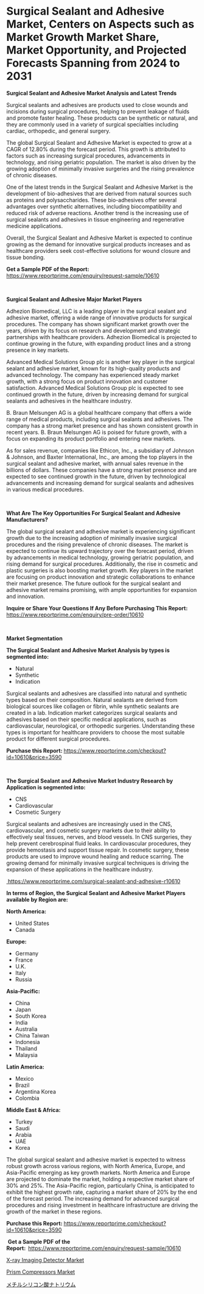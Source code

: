 <p><h1>Surgical Sealant and Adhesive Market, Centers on Aspects such as Market Growth Market Share, Market Opportunity, and Projected Forecasts Spanning from 2024 to 2031</h1></p><p><strong>Surgical Sealant and Adhesive Market Analysis and Latest Trends</strong></p>
<p><p>Surgical sealants and adhesives are products used to close wounds and incisions during surgical procedures, helping to prevent leakage of fluids and promote faster healing. These products can be synthetic or natural, and they are commonly used in a variety of surgical specialties including cardiac, orthopedic, and general surgery.</p><p>The global Surgical Sealant and Adhesive Market is expected to grow at a CAGR of 12.80% during the forecast period. This growth is attributed to factors such as increasing surgical procedures, advancements in technology, and rising geriatric population. The market is also driven by the growing adoption of minimally invasive surgeries and the rising prevalence of chronic diseases.</p><p>One of the latest trends in the Surgical Sealant and Adhesive Market is the development of bio-adhesives that are derived from natural sources such as proteins and polysaccharides. These bio-adhesives offer several advantages over synthetic alternatives, including biocompatibility and reduced risk of adverse reactions. Another trend is the increasing use of surgical sealants and adhesives in tissue engineering and regenerative medicine applications.</p><p>Overall, the Surgical Sealant and Adhesive Market is expected to continue growing as the demand for innovative surgical products increases and as healthcare providers seek cost-effective solutions for wound closure and tissue bonding.</p></p>
<p><strong>Get a Sample PDF of the Report:&nbsp;</strong> <a href="https://www.reportprime.com/enquiry/request-sample/10610">https://www.reportprime.com/enquiry/request-sample/10610</a></p>
<p>&nbsp;</p>
<p><strong>Surgical Sealant and Adhesive Major Market Players</strong></p>
<p><p>Adhezion Biomedical, LLC is a leading player in the surgical sealant and adhesive market, offering a wide range of innovative products for surgical procedures. The company has shown significant market growth over the years, driven by its focus on research and development and strategic partnerships with healthcare providers. Adhezion Biomedical is projected to continue growing in the future, with expanding product lines and a strong presence in key markets.</p><p>Advanced Medical Solutions Group plc is another key player in the surgical sealant and adhesive market, known for its high-quality products and advanced technology. The company has experienced steady market growth, with a strong focus on product innovation and customer satisfaction. Advanced Medical Solutions Group plc is expected to see continued growth in the future, driven by increasing demand for surgical sealants and adhesives in the healthcare industry.</p><p>B. Braun Melsungen AG is a global healthcare company that offers a wide range of medical products, including surgical sealants and adhesives. The company has a strong market presence and has shown consistent growth in recent years. B. Braun Melsungen AG is poised for future growth, with a focus on expanding its product portfolio and entering new markets.</p><p>As for sales revenue, companies like Ethicon, Inc., a subsidiary of Johnson & Johnson, and Baxter International, Inc., are among the top players in the surgical sealant and adhesive market, with annual sales revenue in the billions of dollars. These companies have a strong market presence and are expected to see continued growth in the future, driven by technological advancements and increasing demand for surgical sealants and adhesives in various medical procedures.</p></p>
<p>&nbsp;</p>
<p><strong>What Are The Key Opportunities For Surgical Sealant and Adhesive Manufacturers?</strong></p>
<p><p>The global surgical sealant and adhesive market is experiencing significant growth due to the increasing adoption of minimally invasive surgical procedures and the rising prevalence of chronic diseases. The market is expected to continue its upward trajectory over the forecast period, driven by advancements in medical technology, growing geriatric population, and rising demand for surgical procedures. Additionally, the rise in cosmetic and plastic surgeries is also boosting market growth. Key players in the market are focusing on product innovation and strategic collaborations to enhance their market presence. The future outlook for the surgical sealant and adhesive market remains promising, with ample opportunities for expansion and innovation.</p></p>
<p><strong>Inquire or Share Your Questions If Any Before Purchasing This Report:</strong> <a href="https://www.reportprime.com/enquiry/pre-order/10610">https://www.reportprime.com/enquiry/pre-order/10610</a></p>
<p>&nbsp;</p>
<p><strong>Market Segmentation</strong></p>
<p><strong>The Surgical Sealant and Adhesive Market Analysis by types is segmented into:</strong></p>
<p><ul><li>Natural</li><li>Synthetic</li><li>Indication</li></ul></p>
<p><p>Surgical sealants and adhesives are classified into natural and synthetic types based on their composition. Natural sealants are derived from biological sources like collagen or fibrin, while synthetic sealants are created in a lab. Indication market categorizes surgical sealants and adhesives based on their specific medical applications, such as cardiovascular, neurological, or orthopedic surgeries. Understanding these types is important for healthcare providers to choose the most suitable product for different surgical procedures.</p></p>
<p><strong>Purchase this Report:&nbsp;</strong><a href="https://www.reportprime.com/checkout?id=10610&price=3590">https://www.reportprime.com/checkout?id=10610&price=3590</a></p>
<p>&nbsp;</p>
<p><strong>The Surgical Sealant and Adhesive Market Industry Research by Application is segmented into:</strong></p>
<p><ul><li>CNS</li><li>Cardiovascular</li><li>Cosmetic Surgery</li></ul></p>
<p><p>Surgical sealants and adhesives are increasingly used in the CNS, cardiovascular, and cosmetic surgery markets due to their ability to effectively seal tissues, nerves, and blood vessels. In CNS surgeries, they help prevent cerebrospinal fluid leaks. In cardiovascular procedures, they provide hemostasis and support tissue repair. In cosmetic surgery, these products are used to improve wound healing and reduce scarring. The growing demand for minimally invasive surgical techniques is driving the expansion of these applications in the healthcare industry.</p></p>
<p><a href="https://www.reportprime.com/surgical-sealant-and-adhesive-r10610">&nbsp;https://www.reportprime.com/surgical-sealant-and-adhesive-r10610</a></p>
<p><strong>In terms of Region, the Surgical Sealant and Adhesive Market Players available by Region are:</strong></p>
<p>
    <p> <strong> North America: </strong>
        <ul>
            <li>United States</li>
            <li>Canada</li>
        </ul>
        </p> 
    <p> <strong> Europe: </strong>
        <ul>
            <li>Germany</li>
            <li>France</li>
            <li>U.K.</li>
            <li>Italy</li>
            <li>Russia</li>
        </ul>
        </p> 
    <p> <strong> Asia-Pacific: </strong>
        <ul>
            <li>China</li>
            <li>Japan</li>
            <li>South Korea</li>
            <li>India</li>
            <li>Australia</li>
            <li>China Taiwan</li>
            <li>Indonesia</li>
            <li>Thailand</li>
            <li>Malaysia</li>
        </ul>
        </p> 
    <p> <strong> Latin America: </strong>
        <ul>
            <li>Mexico</li>
            <li>Brazil</li>
            <li>Argentina Korea</li>
            <li>Colombia</li>
        </ul>
        </p> 
    <p> <strong> Middle East & Africa: </strong>
        <ul>
            <li>Turkey</li>
            <li>Saudi</li>
            <li>Arabia</li>
            <li>UAE</li>
            <li>Korea</li>
        </ul>
    </p>
    </p>
<p><p>The global surgical sealant and adhesive market is expected to witness robust growth across various regions, with North America, Europe, and Asia-Pacific emerging as key growth markets. North America and Europe are projected to dominate the market, holding a respective market share of 30% and 25%. The Asia-Pacific region, particularly China, is anticipated to exhibit the highest growth rate, capturing a market share of 20% by the end of the forecast period. The increasing demand for advanced surgical procedures and rising investment in healthcare infrastructure are driving the growth of the market in these regions.</p></p>
<p><strong>Purchase this Report: </strong><a href="https://www.reportprime.com/checkout?id=10610&price=3590">https://www.reportprime.com/checkout?id=10610&price=3590</a></p>
<p>&nbsp;<strong>Get a Sample PDF of the Report:&nbsp;&nbsp;</strong><a href="https://www.reportprime.com/enquiry/request-sample/10610">https://www.reportprime.com/enquiry/request-sample/10610</a></p>
<p><strong></strong></p>
<p><p><a href="https://view.publitas.com/reportprime-1/x-ray-imaging-detector-market-size-cagr-trends-2024-2030/">X-ray Imaging Detector Market</a></p><p><a href="https://view.publitas.com/reportprime-1/prism-compressors-market-exploring-market-share-market-trends-and-future-growth/">Prism Compressors Market</a></p><p><a href="https://medium.com/@ameliaordoneza/%E3%83%8A%E3%83%88%E3%83%AA%E3%82%A6%E3%83%A0%E3%83%A1%E3%83%81%E3%83%AB%E3%82%B7%E3%83%AA%E3%82%B3%E3%83%8D%E3%83%BC%E3%83%88%E5%B8%82%E5%A0%B4-2031%E5%B9%B4%E3%81%BE%E3%81%A7%E3%81%AE%E3%83%88%E3%83%AC%E3%83%B3%E3%83%89-%E4%BA%88%E6%B8%AC-%E7%AB%B6%E4%BA%89%E5%88%86%E6%9E%90-e8db51c3154a">メチルシリコン酸ナトリウム</a></p></p>